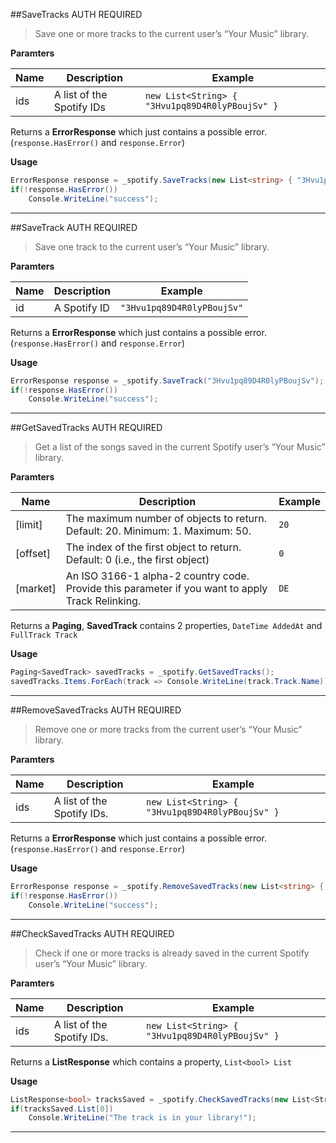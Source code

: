 ##SaveTracks
<span class="label label-warning">AUTH REQUIRED</span>
> Save one or more tracks to the current user’s “Your Music” library.

**Paramters**  

|Name|Description|Example|
|--------------|-------------------------|-------------------------|
|ids| A list of the Spotify IDs | `new List<String> { "3Hvu1pq89D4R0lyPBoujSv" }`

Returns a **ErrorResponse** which just contains a possible error. (`response.HasError()` and `response.Error`)

**Usage**  
```cs
ErrorResponse response = _spotify.SaveTracks(new List<string> { "3Hvu1pq89D4R0lyPBoujSv" });
if(!response.HasError())
    Console.WriteLine("success");
```

---
##SaveTrack
<span class="label label-warning">AUTH REQUIRED</span>
> Save one track to the current user’s “Your Music” library.

**Paramters**  

|Name|Description|Example|
|--------------|-------------------------|-------------------------|
|id| A Spotify ID | `"3Hvu1pq89D4R0lyPBoujSv"`

Returns a **ErrorResponse** which just contains a possible error. (`response.HasError()` and `response.Error`)

**Usage**  
```cs
ErrorResponse response = _spotify.SaveTrack("3Hvu1pq89D4R0lyPBoujSv");
if(!response.HasError())
    Console.WriteLine("success");
```

---
##GetSavedTracks
<span class="label label-warning">AUTH REQUIRED</span>
> Get a list of the songs saved in the current Spotify user’s “Your Music” library.

**Paramters**  

|Name|Description|Example|
|--------------|-------------------------|-------------------------|
|[limit]| The maximum number of objects to return. Default: 20. Minimum: 1. Maximum: 50. | `20`
|[offset]| The index of the first object to return. Default: 0 (i.e., the first object) | `0`
|[market]| An ISO 3166-1 alpha-2 country code. Provide this parameter if you want to apply Track Relinking. | `DE`

Returns a **Paging<SavedTrack>**, **SavedTrack** contains 2 properties, `DateTime AddedAt` and `FullTrack Track`

**Usage**  
```cs
Paging<SavedTrack> savedTracks = _spotify.GetSavedTracks();
savedTracks.Items.ForEach(track => Console.WriteLine(track.Track.Name));
```

---
##RemoveSavedTracks
<span class="label label-warning">AUTH REQUIRED</span>
> Remove one or more tracks from the current user’s “Your Music” library.

**Paramters**  

|Name|Description|Example|
|--------------|-------------------------|-------------------------|
|ids| A list of the Spotify IDs. | `new List<String> { "3Hvu1pq89D4R0lyPBoujSv" }`

Returns a **ErrorResponse** which just contains a possible error. (`response.HasError()` and `response.Error`)

**Usage**  
```cs
ErrorResponse response = _spotify.RemoveSavedTracks(new List<string> { "3Hvu1pq89D4R0lyPBoujSv" });
if(!response.HasError())
    Console.WriteLine("success");
```

---
##CheckSavedTracks
<span class="label label-warning">AUTH REQUIRED</span>
> Check if one or more tracks is already saved in the current Spotify user’s “Your Music” library.

**Paramters**  

|Name|Description|Example|
|--------------|-------------------------|-------------------------|
|ids| A list of the Spotify IDs. | `new List<String> { "3Hvu1pq89D4R0lyPBoujSv" }`

Returns a **ListResponse<bool>** which contains a property, `List<bool> List`

**Usage**  
```cs
ListResponse<bool> tracksSaved = _spotify.CheckSavedTracks(new List<String> { "3Hvu1pq89D4R0lyPBoujSv" });
if(tracksSaved.List[0])
    Console.WriteLine("The track is in your library!");
```

---
